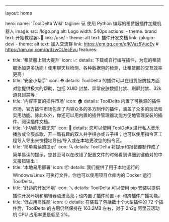 ---
layout: home

hero:
  name: 'ToolDelta Wiki'
  tagline: 💻 使用 Python 编写的租赁服插件加载机器人
  image:
    src: /logo.png
    alt: Logo
    width: 540px
  actions:
    - theme: brand
      text: 开始教程罢~🤔
      link: /use/
    - theme: alt
      text: 插件开发文档
      link: /plugin-dev/
    - theme: alt
      text: 加入交流群
      link: https://qm.qq.com/q/KVaz5VucEy
      # https://qm.qq.com/q/dzwOUecEvu
features:
  - title: '租赁服上限大提升'
    icon: 📈
    details: 下载或自行编写插件，为您的租赁服添加更多功能！使用聊天栏检测、各种数据包的检测，让租赁服的交互效率更高！
  - title: '安全小帮手'
    icon: ⛑
    details: ToolDelta 的插件可以在租赁服防挂方面对您提供极大的帮助，包括 XUID 封禁、异常皮肤数据封禁、刷屏封禁、32k道具封禁等！
  - title: '内容丰富的插件市场'
    icon: 🏠️
    details: ToolDelta 内置了可换源的插件市场，官方插件市场包含了内容众多的多方制作的插件，涵盖了众多的玩法和实用功能。除此以外，你还可以用内置的插件管理器功能方便地管理安装的插件、阅读插件文档。
  - title: '小功能乐趣无穷'
    icon: 🎁
    details: 您可以使用 ToolDelta 进行私人音乐播放或全服点歌、开一局有趣的双人井字棋亦或五子棋；也可以使用指令区工程导入导出来快捷地导出/导入或在本地更改您的指令区。
  - title: '简单易读的提示'
    icon: 🔍️
    details: ToolDelta 将提示和报错都制作成了简单易读的提示，您甚至可以在改错了配置文件的时候看到详细到键值对的中文报错输出！
  - title: '本地易用部署'
    icon: 📦
    details: 我们提供了用于本地运行的 Windows/Linux 可执行文件，你也可以使用项目仓库内的 Docker 运行 ToolDelta。
  - title: '舒适的开发环境'
    icon: 🪛
    details: ToolDelta 可以使用 pip 安装以提供插件开发环境和编辑器语法高亮；也内置了插件前置 api 和跨插件广播功能。
  - title: '低占用高性能'
    icon: ⏲︎
    details: 在装载了包括数十个大型插件的 72 个插件后，ToolDelta 的占用仍然保持在 163.2MB 左右，对于 2h2g 阿里云活动机 CPU 占用率更是低至 2%。
